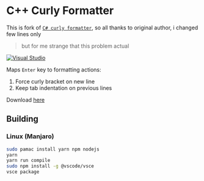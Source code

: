 # C++ Curly Formatter
This is fork of [`C# curly formatter`](https://github.com/Ironcutter24/cs-curly-formatter), so all thanks to original author, i changed few lines only
> but for me strange that this problem actual

[![Visual Studio](https://img.shields.io/badge/Visual%20Studio%20Marketplace-5C2D91.svg?style=flat&logo=visual-studio&logoColor=white)](https://marketplace.visualstudio.com/manage/publishers/yashelter/extensions/cppcurlyformatter)

Maps `Enter` key to formatting actions:
1. Force curly bracket on new line
2. Keep tab indentation on previous lines

Download [here](https://marketplace.visualstudio.com/manage/publishers/yashelter/extensions/cppcurlyformatter/)

## Building 
### Linux (Manjaro)
```bash
sudo pamac install yarn npm nodejs 
yarn
yarn run compile
sudo npm install -g @vscode/vsce
vsce package
```